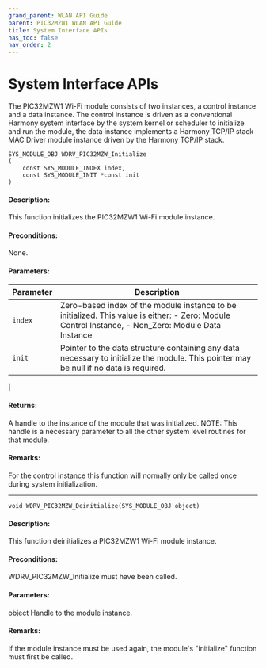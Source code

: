```yaml
---
grand_parent: WLAN API Guide
parent: PIC32MZW1 WLAN API Guide
title: System Interface APIs
has_toc: false
nav_order: 2
---
```


# System Interface APIs

The PIC32MZW1 Wi-Fi module consists of two instances, a control instance and a data instance.
The control instance is driven as a conventional Harmony system interface by the system kernel or scheduler to initialize and run the module, the data instance implements a Harmony TCP/IP stack MAC Driver module instance driven by the Harmony TCP/IP stack.

```
SYS_MODULE_OBJ WDRV_PIC32MZW_Initialize
(
	const SYS_MODULE_INDEX index, 
	const SYS_MODULE_INIT *const init
)
```

#### Description:
This function initializes the PIC32MZW1 Wi-Fi module instance.

#### Preconditions:
None.

#### Parameters:

|	Parameter			 | 						Description								|
-------------------------|--------------------------------------------------------------|
| ```index``` | Zero-based index of the module instance to be initialized. This value is either: - Zero: Module Control Instance, - Non_Zero: Module Data Instance | 
| ```init```	| Pointer to the data structure containing any data necessary to initialize the module. This pointer may be null if no data is required. |
|

#### Returns:
A handle to the instance of the module that was initialized.
NOTE: This handle is a necessary parameter to all the other system level routines for that module.

#### Remarks:
For the control instance this function will normally only be called once during system initialization.

---------------------------------------------------------------------------------------------------------

```
void WDRV_PIC32MZW_Deinitialize(SYS_MODULE_OBJ object)
```

#### Description:
This function deinitializes a PIC32MZW1 Wi-Fi module instance.

#### Preconditions:
WDRV_PIC32MZW_Initialize must have been called.

#### Parameters:
object	Handle to the module instance.

#### Remarks:
If the module instance must be used again, the module's "initialize" function must first be called.
 

